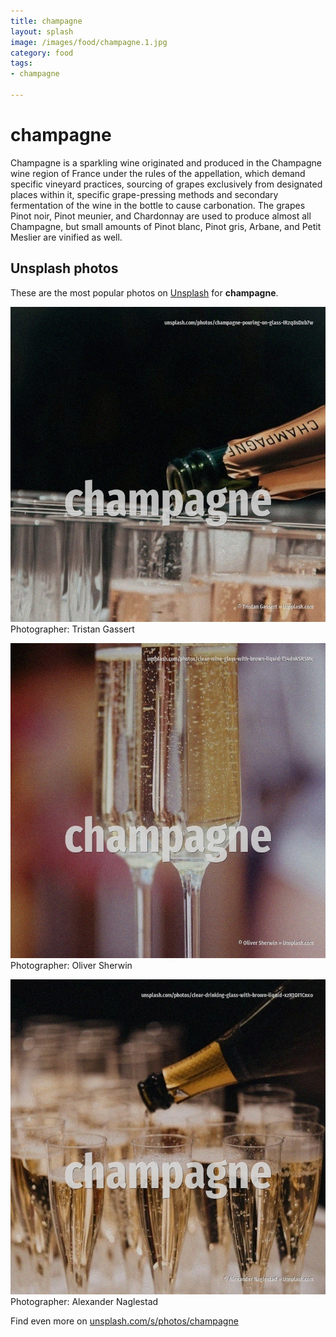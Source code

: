 ```yaml
---
title: champagne
layout: splash
image: /images/food/champagne.1.jpg
category: food
tags:
- champagne

---
```

# champagne

Champagne  is a sparkling wine originated and produced in the Champagne wine region of France under  the rules of the appellation, which demand specific vineyard practices, sourcing of grapes  exclusively from designated places within it, specific grape-pressing methods and secondary  fermentation of the wine in the bottle to cause carbonation.  The grapes Pinot noir, Pinot meunier, and Chardonnay are used to produce almost all Champagne, but  small amounts of Pinot blanc, Pinot gris, Arbane, and Petit Meslier are vinified as well.  

 
## Unsplash photos
These are the most popular photos on [Unsplash](https://unsplash.com) for **champagne**.
 
![champagne](/images/food/champagne.1.jpg)
Photographer:  Tristan Gassert
 
![champagne](/images/food/champagne.2.jpg)
Photographer:  Oliver Sherwin
 
![champagne](/images/food/champagne.3.jpg)
Photographer:  Alexander Naglestad
 
Find even more on [unsplash.com/s/photos/champagne](https://unsplash.com/s/photos/champagne)
 
